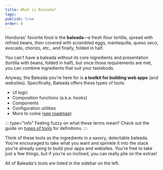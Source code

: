 ```yaml
---
title: What is Baleada?
tags: 
publish: true
order: 0
---
```


Honduras' favorite food is the **baleada**—a fresh flour tortilla, spread with refried beans, then covered with scrambled eggs, mantequilla, queso seco, avocado, chorizo, etc., and finally, folded in half.

You can't have a baleada without its core ingredients and presentation (tortilla with beans, folded in half), but once those requirements are met, you can combine ingredients that suit your tastebuds.

Anyway, the Baleada you're here for is **a toolkit for building web apps** (and websites). Specifically, Baleada offers these types of tools:
- UI logic
- Composition functions (a.k.a. hooks)
- Components
- Configuration utilities
- More to come ([see roadmap](/docs/roadmap))

::: type="info"
Feeling fuzzy on what these terms mean? Check out the guide on [types of tools](/docs/types-of-tools) for definitions.
:::

Think of these tools as the ingredients in a savory, delectable baleada. You're encouraged to take what you want and sprinkle it into the stack you're already using to build your apps and websites. You're free to take just a few things, but if you're so inclined, you can really pile on the extras!

All of Baleada's tools are listed in the sidebar on the left.
